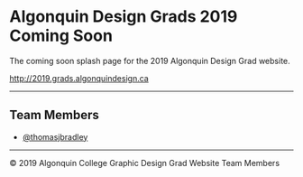 # Algonquin Design Grads 2019<br>Coming Soon

The coming soon splash page for the 2019 Algonquin Design Grad website.

<http://2019.grads.algonquindesign.ca>

---

## Team Members

- [@thomasjbradley](https://github.com/thomasjbradley)

---

© 2019 Algonquin College Graphic Design Grad Website Team Members
